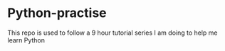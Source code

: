 # Python-practise

This repo is used to follow a 9 hour tutorial series I am doing to help me learn Python 
